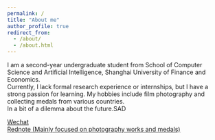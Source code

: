 ```yaml
---
permalink: /
title: "About me"
author_profile: true
redirect_from: 
  - /about/
  - /about.html
---
```


I am a second-year undergraduate student from School of Computer Science and Artificial Intelligence, Shanghai University of Finance and Economics.  
Currently, I lack formal research experience or internships, but I have a strong passion for learning. My hobbies include film photography and collecting medals from various countries.  
In a bit of a dilemma about the future.SAD




[Wechat](../images/wechat.jpg)  
[Rednote (Mainly focused on photography works and medals)](../images/rednote.jpg)

